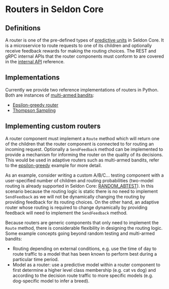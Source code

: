 # Routers in Seldon Core

## Definitions
A router is one of the pre-defined types of [predictive units](../reference/seldon-deployment.md#proto-buffer-definition) in Seldon Core. It is a microservice to route requests to one of its children and optionally receive feedback rewards for making the routing choices. The REST and gRPC internal APIs that the router components must conform to are covered in the [internal API](.,/reference/docs/reference/apis/internal-api.md#router) reference.

## Implementations
Currently we provide two reference implementations of routers in Python. Both are instances of [multi-armed bandits](https://en.wikipedia.org/wiki/Multi-armed_bandit#Semi-uniform_strategies):
* [Epsilon-greedy router](https://github.com/SeldonIO/seldon-core/tree/master/components/routers/epsilon-greedy)
* [Thompson Sampling](https://github.com/SeldonIO/seldon-core/tree/master/components/routers/thompson-sampling)

## Implementing custom routers
A router component must implement a ```Route``` method which will return one of the children that the router component is connected to for routing an incoming request. Optionally a ```SendFeedback``` method can be implemented to provide a mechanism for informing the router on the quality of its decisions. This would be used in adaptive routers such as multi-armed bandits, refer to the [epsilon-greedy](https://github.com/SeldonIO/seldon-core/tree/master/components/routers/epsilon-greedy) example for more detail.

As an example, consider writing a custom A/B/C... testing component with a user-specified number of children and routing probabilities (two-model routing is already supported in Seldon Core: [RANDOM_ABTEST](../reference/seldon-deployment.md#proto-buffer-definition)). In this scenario because the routing logic is static there is no need to implement ```SendFeedback``` as we will not be dynamically changing the routing by providing feedback for its routing choices. On the other hand, an adaptive router whose routing is required to change dynamically by providing feedback will need to implement the ```SendFeedback``` method.

Because routers are generic components that only need to implement the ```Route``` method, there is considerable flexibility in designing the routing logic. Some example concepts going beyond random testing and multi-armed bandits:
* Routing depending on external conditions, e.g. use the time of day to route traffic to a model that has been known to perform best during a particular time period.
* Model as a router: use a predictive model within a router component to first determine a higher level class membership (e.g. cat vs dog) and according to the decision route traffic to more specific models (e.g. dog-specific model to infer a breed).


